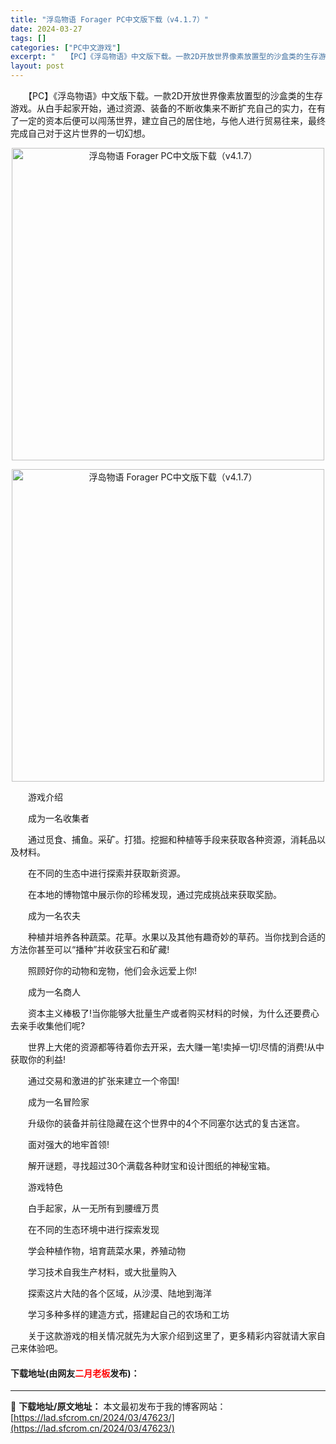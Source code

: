 ```yaml
---
title: "浮岛物语 Forager PC中文版下载（v4.1.7）"
date: 2024-03-27
tags: []
categories: ["PC中文游戏"]
excerpt: "　　【PC】《浮岛物语》中文版下载。一款2D开放世界像素放置型的沙盒类的生存游戏。从白手起家开始，通过资源、装备的不断收集来不断扩充自己的实力，在有了一定的资本后便可以闯荡世界，建立自己的居住地，与他人进行贸易往来，最终完成自己对于这片世界的一切幻想。 　　游戏介绍 　　成为一名收集者 　　通过觅食&hellip;"
layout: post
---
```


 <p>　　【PC】《浮岛物语》中文版下载。一款2D开放世界像素放置型的沙盒类的生存游戏。从白手起家开始，通过资源、装备的不断收集来不断扩充自己的实力，在有了一定的资本后便可以闯荡世界，建立自己的居住地，与他人进行贸易往来，最终完成自己对于这片世界的一切幻想。</p> <p align="center"><img align="" border="0" src="https://lad.sfcrom.cn/wp-content/uploads/2024/03/20240327_66037b37cbd9f.webp" width="500" alt="浮岛物语 Forager PC中文版下载（v4.1.7）" /></p> <p align="center"><img align="" border="0" src="https://lad.sfcrom.cn/wp-content/uploads/2024/03/20240327_66037b382dfc0.webp" width="500" alt="浮岛物语 Forager PC中文版下载（v4.1.7）" /></p> <p>　　游戏介绍</p> <p>　　成为一名收集者</p> <p>　　通过觅食、捕鱼。采矿。打猎。挖掘和种植等手段来获取各种资源，消耗品以及材料。</p> <p>　　在不同的生态中进行探索并获取新资源。</p> <p>　　在本地的博物馆中展示你的珍稀发现，通过完成挑战来获取奖励。</p> <p>　　成为一名农夫</p> <p>　　种植并培养各种蔬菜。花草。水果以及其他有趣奇妙的草药。当你找到合适的方法你甚至可以&ldquo;播种&rdquo;并收获宝石和矿藏!</p> <p>　　照顾好你的动物和宠物，他们会永远爱上你!</p> <p>　　成为一名商人</p> <p>　　资本主义棒极了!当你能够大批量生产或者购买材料的时候，为什么还要费心去亲手收集他们呢?</p> <p>　　世界上大佬的资源都等待着你去开采，去大赚一笔!卖掉一切!尽情的消费!从中获取你的利益!</p> <p>　　通过交易和激进的扩张来建立一个帝国!</p> <p>　　成为一名冒险家</p> <p>　　升级你的装备并前往隐藏在这个世界中的4个不同塞尔达式的复古迷宫。</p> <p>　　面对强大的地牢首领!</p> <p>　　解开谜题，寻找超过30个满载各种财宝和设计图纸的神秘宝箱。</p> <p>　　游戏特色</p> <p>　　白手起家，从一无所有到腰缠万贯</p> <p>　　在不同的生态环境中进行探索发现</p> <p>　　学会种植作物，培育蔬菜水果，养殖动物</p> <p>　　学习技术自我生产材料，或大批量购入</p> <p>　　探索这片大陆的各个区域，从沙漠、陆地到海洋</p> <p>　　学习多种多样的建造方式，搭建起自己的农场和工坊</p> <p>　　关于这款游戏的相关情况就先为大家介绍到这里了，更多精彩内容就请大家自己来体验吧。</p> <p><h4>下载地址(由网友<font color="red">二月老板</font>发布)：</h4></p> 

---
📖 **下载地址/原文地址：** 本文最初发布于我的博客网站：[https://lad.sfcrom.cn/2024/03/47623/](https://lad.sfcrom.cn/2024/03/47623/)
